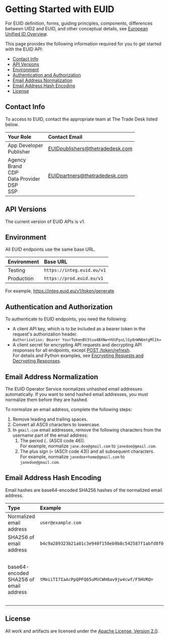 # Getting Started with EUID
For EUID definition, forms, guiding principles, components, differences between UID2 and EUID, and other conceptual details, see [European Unified ID Overview](../README.md).

This page provides the following information required for you to get started with the EUID API:
* [Contact Info](#contact-info)
* [API Versions](#api-versions)
* [Environment](#environment)
* [Authentication and Authorization](#authentication-and-authorization)
* [Email Address Normalization](#email-address-normalization)
* [Email Address Hash Encoding](#email-address-hash-encoding)
* [License](#license)


## Contact Info

To access to EUID, contact the appropriate team at The Trade Desk listed below. 

| Your Role | Contact Email |
| :--- | :--- |
| App Developer<br>Publisher | EUIDpublishers@thetradedesk.com |
| Agency<br>Brand<br>CDP<br>Data Provider<br>DSP<br>SSP | EUIDpartners@thetradedesk.com |

## API Versions

The current version of EUID APIs is v1.

## Environment 

All EUID endpoints use the same base URL.

| Environment | Base URL |
| :--- | :--- |
| Testing | ```https://integ.euid.eu/v1``` |
| Production | ```https://prod.euid.eu/v1``` |

For example, https://integ.euid.eu/v1/token/generate

## Authentication and Authorization

To authenticate to EUID endpoints, you need the following:

- A client API key, which is to be included as a bearer token in the request's authorization header. 
  <br/>```Authorization: Bearer YourTokenBV3tua4BXNw+HVUFpxLlGy8nWN6mtgMlIk=```
- A client secret for encrypting API requests and decrypting API responses for all endpoints, except [POST /token/refresh](./v1/endpoints/post-token-refresh.md). <br/>For details and Python examples, see [Encrypting Requests and Decrypting Responses](./v1/encryption-decryption.md).


## Email Address Normalization

The EUID Operator Service normalizes unhashed email addresses automatically. If you want to send hashed email addresses, you must normalize them before they are hashed.

To normalize an email address, complete the following steps:

1. Remove leading and trailing spaces.
2. Convert all ASCII characters to lowercase.
3. In `gmail.com` email addresses, remove the following characters from the username part of the email address:
    1. The period  (`.` (ASCII code 46)).<br/>For example, normalize `jane.doe@gmail.com` to `janedoe@gmail.com`.
    2. The plus sign (`+` (ASCII code 43)) and all subsequent characters.<br/>For example, normalize `janedoe+home@gmail.com` to `janedoe@gmail.com`.

## Email Address Hash Encoding

Email hashes are base64-encoded SHA256 hashes of the normalized email address.

| Type | Example | Usage |
| :--- | :--- | :--- |
| Normalized email address | `user@example.com` | |
| SHA256 of email address | `b4c9a289323b21a01c3e940f150eb9b8c542587f1abfd8f0e1cc1ffc5e475514` | |
| base64-encoded SHA256 of email address | `tMmiiTI7IaAcPpQPFQ65uMVCWH8av9jw4cwf/F5HVRQ=` | Use this encoding for `email_hash` values sent in the request body. |

## License
All work and artifacts are licensed under the [Apache License, Version 2.0](http://www.apache.org/licenses/LICENSE-2.0.txt).
